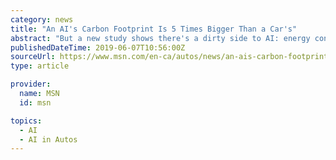 ```yaml
---
category: news
title: "An AI's Carbon Footprint Is 5 Times Bigger Than a Car's"
abstract: "But a new study shows there's a dirty side to AI: energy consumption. Load Error The act of training a neural network, according to the study led by Emma Strubell of the University of Massachusetts Amherst, creates a carbon dioxide footprint of 284 tonnes ..."
publishedDateTime: 2019-06-07T10:56:00Z
sourceUrl: https://www.msn.com/en-ca/autos/news/an-ais-carbon-footprint-is-5-times-bigger-than-a-cars/ar-AACxdhO
type: article

provider:
  name: MSN
  id: msn

topics:
  - AI
  - AI in Autos
---
```

